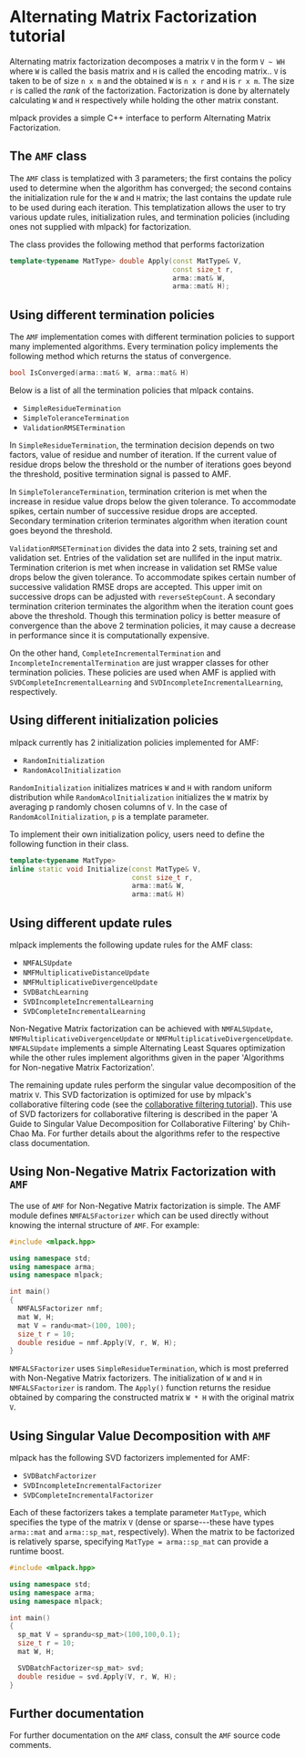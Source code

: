 # Alternating Matrix Factorization tutorial

Alternating matrix factorization decomposes a matrix `V` in the form `V ~ WH`
where `W` is called the basis matrix and `H` is called the encoding matrix.. `V`
is taken to be of size `n x m` and the obtained `W` is `n x r` and `H` is `r x
m`. The size `r` is called the *rank* of the factorization. Factorization is
done by alternately calculating `W` and `H` respectively while holding the other
matrix constant.

mlpack provides a simple C++ interface to perform Alternating Matrix
Factorization.

## The `AMF` class

The `AMF` class is templatized with 3 parameters; the first contains the policy
used to determine when the algorithm has converged; the second contains the
initialization rule for the `W` and `H` matrix; the last contains the update
rule to be used during each iteration. This templatization allows the user to
try various update rules, initialization rules, and termination policies
(including ones not supplied with mlpack) for factorization.

The class provides the following method that performs factorization

```c++
template<typename MatType> double Apply(const MatType& V,
                                        const size_t r,
                                        arma::mat& W,
                                        arma::mat& H);
```

## Using different termination policies

The `AMF` implementation comes with different termination policies to support
many implemented algorithms. Every termination policy implements the following
method which returns the status of convergence.

```c++
bool IsConverged(arma::mat& W, arma::mat& H)
```

Below is a list of all the termination policies that mlpack contains.

 - `SimpleResidueTermination`
 - `SimpleToleranceTermination`
 - `ValidationRMSETermination`

In `SimpleResidueTermination`, the termination decision depends on two factors,
value of residue and number of iteration. If the current value of residue drops
below the threshold or the number of iterations goes beyond the threshold,
positive termination signal is passed to AMF.

In `SimpleToleranceTermination`, termination criterion is met when the increase
in residue value drops below the given tolerance. To accommodate spikes, certain
number of successive residue drops are accepted. Secondary termination criterion
terminates algorithm when iteration count goes beyond the threshold.

`ValidationRMSETermination` divides the data into 2 sets, training set and
validation set. Entries of the validation set are nullifed in the input matrix.
Termination criterion is met when increase in validation set RMSe value drops
below the given tolerance. To accommodate spikes certain number of successive
validation RMSE drops are accepted. This upper imit on successive drops can be
adjusted with `reverseStepCount`. A secondary termination criterion terminates
the algorithm when the iteration count goes above the threshold. Though this
termination policy is better measure of convergence than the above 2 termination
policies, it may cause a decrease in performance since it is computationally
expensive.

On the other hand, `CompleteIncrementalTermination` and
`IncompleteIncrementalTermination` are just wrapper classes for other
termination policies. These policies are used when AMF is applied with
`SVDCompleteIncrementalLearning` and `SVDIncompleteIncrementalLearning`,
respectively.

## Using different initialization policies

mlpack currently has 2 initialization policies implemented for AMF:

 - `RandomInitialization`
 - `RandomAcolInitialization`

`RandomInitialization` initializes matrices `W` and `H` with random uniform
distribution while `RandomAcolInitialization` initializes the `W` matrix by
averaging p randomly chosen columns of `V`.  In the case of
`RandomAcolInitialization`, `p` is a template parameter.

To implement their own initialization policy, users need to define the following
function in their class.

```c++
template<typename MatType>
inline static void Initialize(const MatType& V,
                              const size_t r,
                              arma::mat& W,
                              arma::mat& H)
```

## Using different update rules

mlpack implements the following update rules for the AMF class:

 - `NMFALSUpdate`
 - `NMFMultiplicativeDistanceUpdate`
 - `NMFMultiplicativeDivergenceUpdate`
 - `SVDBatchLearning`
 - `SVDIncompleteIncrementalLearning`
 - `SVDCompleteIncrementalLearning`

Non-Negative Matrix factorization can be achieved with `NMFALSUpdate`,
`NMFMultiplicativeDivergenceUpdate` or `NMFMultiplicativeDivergenceUpdate`.
`NMFALSUpdate` implements a simple Alternating Least Squares optimization while
the other rules implement algorithms given in the paper 'Algorithms for
Non-negative Matrix Factorization'.

The remaining update rules perform the singular value decomposition of the
matrix `V`.  This SVD factorization is optimized for use by mlpack's
collaborative filtering code (see the [collaborative filtering
tutorial](cf.md)). This use of SVD factorizers for collaborative filtering is
described in the paper 'A Guide to Singular Value Decomposition for
Collaborative Filtering' by Chih-Chao Ma. For further details about the
algorithms refer to the respective class documentation.

## Using Non-Negative Matrix Factorization with `AMF`

The use of `AMF` for Non-Negative Matrix factorization is simple. The AMF module
defines `NMFALSFactorizer` which can be used directly without knowing the
internal structure of `AMF`. For example:

```c++
#include <mlpack.hpp>

using namespace std;
using namespace arma;
using namespace mlpack;

int main()
{
  NMFALSFactorizer nmf;
  mat W, H;
  mat V = randu<mat>(100, 100);
  size_t r = 10;
  double residue = nmf.Apply(V, r, W, H);
}
```

`NMFALSFactorizer` uses `SimpleResidueTermination`, which is most preferred with
Non-Negative Matrix factorizers.  The initialization of `W` and `H` in
`NMFALSFactorizer` is random. The `Apply()` function returns the residue
obtained by comparing the constructed matrix `W * H` with the original matrix
`V`.

## Using Singular Value Decomposition with `AMF`

mlpack has the following SVD factorizers implemented for AMF:

 - `SVDBatchFactorizer`
 - `SVDIncompleteIncrementalFactorizer`
 - `SVDCompleteIncrementalFactorizer`

Each of these factorizers takes a template parameter `MatType`, which specifies
the type of the matrix `V` (dense or sparse---these have types `arma::mat` and
`arma::sp_mat`, respectively).  When the matrix to be factorized is relatively
sparse, specifying `MatType = arma::sp_mat` can provide a runtime boost.

```c++
#include <mlpack.hpp>

using namespace std;
using namespace arma;
using namespace mlpack;

int main()
{
  sp_mat V = sprandu<sp_mat>(100,100,0.1);
  size_t r = 10;
  mat W, H;

  SVDBatchFactorizer<sp_mat> svd;
  double residue = svd.Apply(V, r, W, H);
}
```

## Further documentation

For further documentation on the `AMF` class, consult the `AMF`
source code comments.
